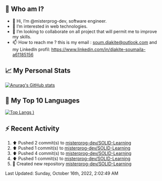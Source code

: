 ## **🔎 Who am I?**
- 👋 Hi, I’m @misterprog-dev, software engineer.
- 👀 I’m interested in web technologies.
- 💞️ I’m looking to collaborate on all project that will permit me to improve my skills.
- 📫 How to reach me ? this is my email : soum.diakite@outlook.com and my LinkedIn profil: https://www.linkedin.com/in/diakite-soumaila-a61185156


## **📈 My Personal Stats**
[![Anurag's GitHub stats](https://github-readme-stats.vercel.app/api?username=misterprog-dev&count_private=true&show_icons=true)](https://github.com/anuraghazra/github-readme-stats)

## **📣 My Top 10 Languages**
[![Top Langs](https://github-readme-stats.vercel.app/api/top-langs/?username=misterprog-dev&langs_count=10&layout=compact&hide=html,css&hide_title=true&&&show_icons=true)
)](https://github.com/anuraghazra/github-readme-stats)

## **⚡ Recent Activity**
<!--RECENT_ACTIVITY:start-->
1. ⬆️ Pushed 2 commit(s) to [misterprog-dev/SOLID-Learning](https://github.com/misterprog-dev/SOLID-Learning)
2. ⬆️ Pushed 1 commit(s) to [misterprog-dev/SOLID-Learning](https://github.com/misterprog-dev/SOLID-Learning)
3. ⬆️ Pushed 4 commit(s) to [misterprog-dev/SOLID-Learning](https://github.com/misterprog-dev/SOLID-Learning)
4. ⬆️ Pushed 1 commit(s) to [misterprog-dev/SOLID-Learning](https://github.com/misterprog-dev/SOLID-Learning)
5. 📔 Created new repository [misterprog-dev/SOLID-Learning](https://github.com/misterprog-dev/SOLID-Learning)
<!--RECENT_ACTIVITY:end-->
<!--RECENT_ACTIVITY:last_update-->
Last Updated: Sunday, October 16th, 2022, 2:02:49 AM
<!--RECENT_ACTIVITY:last_update_end-->

<!---
misterprog-dev/misterprog-dev is a ✨ special ✨ repository because its `README.md` (this file) appears on your GitHub profile.
You can click the Preview link to take a look at your changes.
--->


